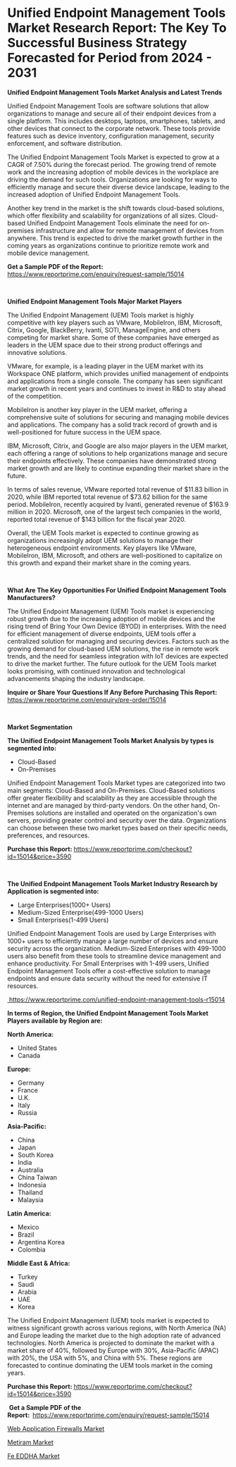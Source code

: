 <p><h1>Unified Endpoint Management Tools Market Research Report: The Key To Successful Business Strategy Forecasted for Period from 2024 - 2031</h1></p><p><strong>Unified Endpoint Management Tools Market Analysis and Latest Trends</strong></p>
<p><p>Unified Endpoint Management Tools are software solutions that allow organizations to manage and secure all of their endpoint devices from a single platform. This includes desktops, laptops, smartphones, tablets, and other devices that connect to the corporate network. These tools provide features such as device inventory, configuration management, security enforcement, and software distribution.</p><p>The Unified Endpoint Management Tools Market is expected to grow at a CAGR of 7.50% during the forecast period. The growing trend of remote work and the increasing adoption of mobile devices in the workplace are driving the demand for such tools. Organizations are looking for ways to efficiently manage and secure their diverse device landscape, leading to the increased adoption of Unified Endpoint Management Tools.</p><p>Another key trend in the market is the shift towards cloud-based solutions, which offer flexibility and scalability for organizations of all sizes. Cloud-based Unified Endpoint Management Tools eliminate the need for on-premises infrastructure and allow for remote management of devices from anywhere. This trend is expected to drive the market growth further in the coming years as organizations continue to prioritize remote work and mobile device management.</p></p>
<p><strong>Get a Sample PDF of the Report:&nbsp;</strong> <a href="https://www.reportprime.com/enquiry/request-sample/15014">https://www.reportprime.com/enquiry/request-sample/15014</a></p>
<p>&nbsp;</p>
<p><strong>Unified Endpoint Management Tools Major Market Players</strong></p>
<p><p>The Unified Endpoint Management (UEM) Tools market is highly competitive with key players such as VMware, MobileIron, IBM, Microsoft, Citrix, Google, BlackBerry, Ivanti, SOTI, ManageEngine, and others competing for market share. Some of these companies have emerged as leaders in the UEM space due to their strong product offerings and innovative solutions.</p><p>VMware, for example, is a leading player in the UEM market with its Workspace ONE platform, which provides unified management of endpoints and applications from a single console. The company has seen significant market growth in recent years and continues to invest in R&D to stay ahead of the competition.</p><p>MobileIron is another key player in the UEM market, offering a comprehensive suite of solutions for securing and managing mobile devices and applications. The company has a solid track record of growth and is well-positioned for future success in the UEM space.</p><p>IBM, Microsoft, Citrix, and Google are also major players in the UEM market, each offering a range of solutions to help organizations manage and secure their endpoints effectively. These companies have demonstrated strong market growth and are likely to continue expanding their market share in the future.</p><p>In terms of sales revenue, VMware reported total revenue of $11.83 billion in 2020, while IBM reported total revenue of $73.62 billion for the same period. MobileIron, recently acquired by Ivanti, generated revenue of $163.9 million in 2020. Microsoft, one of the largest tech companies in the world, reported total revenue of $143 billion for the fiscal year 2020.</p><p>Overall, the UEM Tools market is expected to continue growing as organizations increasingly adopt UEM solutions to manage their heterogeneous endpoint environments. Key players like VMware, MobileIron, IBM, Microsoft, and others are well-positioned to capitalize on this growth and expand their market share in the coming years.</p></p>
<p>&nbsp;</p>
<p><strong>What Are The Key Opportunities For Unified Endpoint Management Tools Manufacturers?</strong></p>
<p><p>The Unified Endpoint Management (UEM) Tools market is experiencing robust growth due to the increasing adoption of mobile devices and the rising trend of Bring Your Own Device (BYOD) in enterprises. With the need for efficient management of diverse endpoints, UEM tools offer a centralized solution for managing and securing devices. Factors such as the growing demand for cloud-based UEM solutions, the rise in remote work trends, and the need for seamless integration with IoT devices are expected to drive the market further. The future outlook for the UEM Tools market looks promising, with continued innovation and technological advancements shaping the industry landscape.</p></p>
<p><strong>Inquire or Share Your Questions If Any Before Purchasing This Report:</strong> <a href="https://www.reportprime.com/enquiry/pre-order/15014">https://www.reportprime.com/enquiry/pre-order/15014</a></p>
<p>&nbsp;</p>
<p><strong>Market Segmentation</strong></p>
<p><strong>The Unified Endpoint Management Tools Market Analysis by types is segmented into:</strong></p>
<p><ul><li>Cloud-Based</li><li>On-Premises</li></ul></p>
<p><p>Unified Endpoint Management Tools Market types are categorized into two main segments: Cloud-Based and On-Premises. Cloud-Based solutions offer greater flexibility and scalability as they are accessible through the internet and are managed by third-party vendors. On the other hand, On-Premises solutions are installed and operated on the organization's own servers, providing greater control and security over the data. Organizations can choose between these two market types based on their specific needs, preferences, and resources.</p></p>
<p><strong>Purchase this Report:&nbsp;</strong><a href="https://www.reportprime.com/checkout?id=15014&price=3590">https://www.reportprime.com/checkout?id=15014&price=3590</a></p>
<p>&nbsp;</p>
<p><strong>The Unified Endpoint Management Tools Market Industry Research by Application is segmented into:</strong></p>
<p><ul><li>Large Enterprises(1000+ Users)</li><li>Medium-Sized Enterprise(499-1000 Users)</li><li>Small Enterprises(1-499 Users)</li></ul></p>
<p><p>Unified Endpoint Management Tools are used by Large Enterprises with 1000+ users to efficiently manage a large number of devices and ensure security across the organization. Medium-Sized Enterprises with 499-1000 users also benefit from these tools to streamline device management and enhance productivity. For Small Enterprises with 1-499 users, Unified Endpoint Management Tools offer a cost-effective solution to manage endpoints and ensure data security without the need for extensive IT resources.</p></p>
<p><a href="https://www.reportprime.com/unified-endpoint-management-tools-r15014">&nbsp;https://www.reportprime.com/unified-endpoint-management-tools-r15014</a></p>
<p><strong>In terms of Region, the Unified Endpoint Management Tools Market Players available by Region are:</strong></p>
<p>
    <p> <strong> North America: </strong>
        <ul>
            <li>United States</li>
            <li>Canada</li>
        </ul>
        </p> 
    <p> <strong> Europe: </strong>
        <ul>
            <li>Germany</li>
            <li>France</li>
            <li>U.K.</li>
            <li>Italy</li>
            <li>Russia</li>
        </ul>
        </p> 
    <p> <strong> Asia-Pacific: </strong>
        <ul>
            <li>China</li>
            <li>Japan</li>
            <li>South Korea</li>
            <li>India</li>
            <li>Australia</li>
            <li>China Taiwan</li>
            <li>Indonesia</li>
            <li>Thailand</li>
            <li>Malaysia</li>
        </ul>
        </p> 
    <p> <strong> Latin America: </strong>
        <ul>
            <li>Mexico</li>
            <li>Brazil</li>
            <li>Argentina Korea</li>
            <li>Colombia</li>
        </ul>
        </p> 
    <p> <strong> Middle East & Africa: </strong>
        <ul>
            <li>Turkey</li>
            <li>Saudi</li>
            <li>Arabia</li>
            <li>UAE</li>
            <li>Korea</li>
        </ul>
    </p>
    </p>
<p><p>The Unified Endpoint Management (UEM) tools market is expected to witness significant growth across various regions, with North America (NA) and Europe leading the market due to the high adoption rate of advanced technologies. North America is projected to dominate the market with a market share of 40%, followed by Europe with 30%, Asia-Pacific (APAC) with 20%, the USA with 5%, and China with 5%. These regions are forecasted to continue dominating the UEM tools market in the coming years.</p></p>
<p><strong>Purchase this Report: </strong><a href="https://www.reportprime.com/checkout?id=15014&price=3590">https://www.reportprime.com/checkout?id=15014&price=3590</a></p>
<p>&nbsp;<strong>Get a Sample PDF of the Report:&nbsp;&nbsp;</strong><a href="https://www.reportprime.com/enquiry/request-sample/15014">https://www.reportprime.com/enquiry/request-sample/15014</a></p>
<p><strong></strong></p>
<p><p><a href="https://github.com/pizolina/Market-Research-Report-List-4/blob/main/web-application-firewalls-market.md">Web Application Firewalls Market</a></p><p><a href="https://www.linkedin.com/pulse/metiram-market-size-growing-forecasted-period-from-2024--1yt8e?trackingId=EH5tqyfx2p9OVuV2FgC1yg%3D%3D">Metiram Market</a></p><p><a href="https://www.linkedin.com/pulse/fe-eddha-market-size-examines-its-scope-primary-focus-ppmwe?trackingId=8gLn8p0w5WwQP7C2YnrbIw%3D%3D">Fe EDDHA Market</a></p></p>
